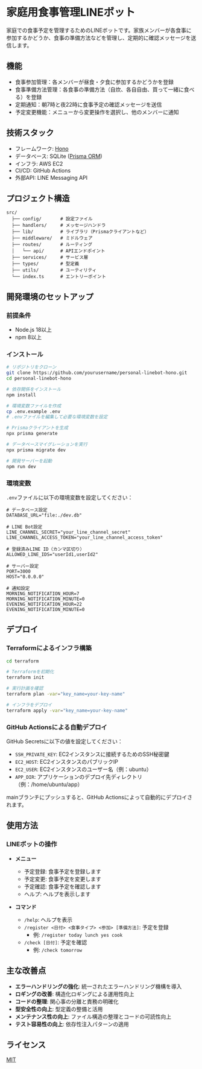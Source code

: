 # 家庭用食事管理LINEボット

家庭での食事予定を管理するためのLINEボットです。家族メンバーが各食事に参加するかどうか、食事の準備方法などを管理し、定期的に確認メッセージを送信します。

## 機能

- 食事参加管理：各メンバーが昼食・夕食に参加するかどうかを登録
- 食事準備方法管理：各食事の準備方法（自炊、各自自由、買って一緒に食べる）を登録
- 定期通知：朝7時と夜22時に食事予定の確認メッセージを送信
- 予定変更機能：メニューから変更操作を選択し、他のメンバーに通知

## 技術スタック

- フレームワーク: [Hono](https://honojs.dev/)
- データベース: SQLite ([Prisma ORM](https://www.prisma.io/))
- インフラ: AWS EC2
- CI/CD: GitHub Actions
- 外部API: LINE Messaging API

## プロジェクト構造

```
src/
  ├── config/       # 設定ファイル
  ├── handlers/     # メッセージハンドラ
  ├── lib/          # ライブラリ（Prismaクライアントなど）
  ├── middleware/   # ミドルウェア
  ├── routes/       # ルーティング
  │   └── api/      # APIエンドポイント
  ├── services/     # サービス層
  ├── types/        # 型定義
  ├── utils/        # ユーティリティ
  └── index.ts      # エントリーポイント
```

## 開発環境のセットアップ

### 前提条件

- Node.js 18以上
- npm 8以上

### インストール

```bash
# リポジトリをクローン
git clone https://github.com/yourusername/personal-linebot-hono.git
cd personal-linebot-hono

# 依存関係をインストール
npm install

# 環境変数ファイルを作成
cp .env.example .env
# .envファイルを編集して必要な環境変数を設定

# Prismaクライアントを生成
npx prisma generate

# データベースマイグレーションを実行
npx prisma migrate dev

# 開発サーバーを起動
npm run dev
```

### 環境変数

`.env`ファイルに以下の環境変数を設定してください：

```
# データベース設定
DATABASE_URL="file:./dev.db"

# LINE Bot設定
LINE_CHANNEL_SECRET="your_line_channel_secret"
LINE_CHANNEL_ACCESS_TOKEN="your_line_channel_access_token"

# 登録済みLINE ID（カンマ区切り）
ALLOWED_LINE_IDS="userId1,userId2"

# サーバー設定
PORT=3000
HOST="0.0.0.0"

# 通知設定
MORNING_NOTIFICATION_HOUR=7
MORNING_NOTIFICATION_MINUTE=0
EVENING_NOTIFICATION_HOUR=22
EVENING_NOTIFICATION_MINUTE=0
```

## デプロイ

### Terraformによるインフラ構築

```bash
cd terraform

# Terraformを初期化
terraform init

# 実行計画を確認
terraform plan -var="key_name=your-key-name"

# インフラをデプロイ
terraform apply -var="key_name=your-key-name"
```

### GitHub Actionsによる自動デプロイ

GitHub Secretsに以下の値を設定してください：

- `SSH_PRIVATE_KEY`: EC2インスタンスに接続するためのSSH秘密鍵
- `EC2_HOST`: EC2インスタンスのパブリックIP
- `EC2_USER`: EC2インスタンスのユーザー名（例：ubuntu）
- `APP_DIR`: アプリケーションのデプロイ先ディレクトリ（例：/home/ubuntu/app）

mainブランチにプッシュすると、GitHub Actionsによって自動的にデプロイされます。

## 使用方法

### LINEボットの操作

- **メニュー**
  - 予定登録: 食事予定を登録します
  - 予定変更: 食事予定を変更します
  - 予定確認: 食事予定を確認します
  - ヘルプ: ヘルプを表示します

- **コマンド**
  - `/help`: ヘルプを表示
  - `/register <日付> <食事タイプ> <参加> [準備方法]`: 予定を登録
    - 例: `/register today lunch yes cook`
  - `/check [日付]`: 予定を確認
    - 例: `/check tomorrow`

## 主な改善点

- **エラーハンドリングの強化**: 統一されたエラーハンドリング機構を導入
- **ロギングの改善**: 構造化ロギングによる運用性向上
- **コードの整理**: 関心事の分離と責務の明確化
- **型安全性の向上**: 型定義の整備と活用
- **メンテナンス性の向上**: ファイル構造の整理とコードの可読性向上
- **テスト容易性の向上**: 依存性注入パターンの適用

## ライセンス

[MIT](LICENSE)
